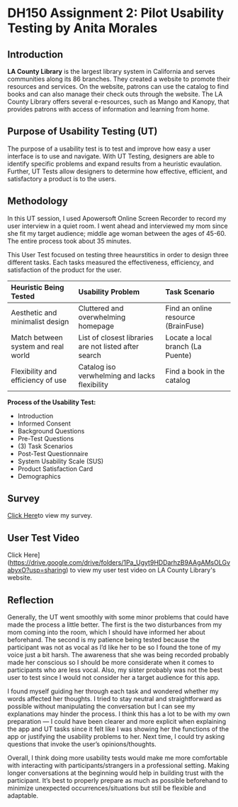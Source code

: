 # DH150 Assignment 2: Pilot Usability Testing by Anita Morales
## Introduction

**LA County Library** is the largest library system in California and serves communities along its 86 branches. They created a website to promote their resources and services. On the website, patrons can use the catalog to find books and can also manage their check outs through the website. The LA County Library offers several e-resources, such as Mango and Kanopy, that provides patrons with access of information and learning from home. 

## Purpose of Usability Testing (UT)
The purpose of a usability test is to test and improve how easy a user interface is to use and navigate. With UT Testing, designers are able to identify specific problems and expand results from a heuristic evaulation. Further, UT Tests allow designers to determine how effective, efficient, and satisfactory a product is to the users. 

## Methodology

In this UT session, I used Apowersoft Online Screen Recorder to record my user interview in a quiet room. I went ahead and interviewed my mom since she fit my target audience; middle age woman between the ages of 45-60. The entire process took about 35 minutes. 

This User Test focused on testing three heaurstitics in order to design three different tasks. Each tasks measured the effectiveness, efficiency, and satisfaction of the product for the user. 

Heuristic Being Tested | Usability Problem  | Task Scenario  |
:--- | :--- | :--- |
Aesthetic and minimalist design | Cluttered and overwhelming homepage | Find an online resource (BrainFuse)  | 
Match between system and real world   | List of closest libraries are not listed after search | Locate a local branch (La Puente) |
Flexibility and efficiency of use | Catalog iso verwhelming and lacks flexibility  | Find a book in the catalog |

**Process of the Usability Test:**
* Introduction
* Informed Consent
* Background Questions
* Pre-Test Questions
* (3) Task Scenarios 
* Post-Test Questionnaire
* System Usability Scale (SUS)
* Product Satisfaction Card
* Demographics

## Survey
[Click Here](https://forms.gle/JzhPP3wR5YSbULT49)to view my survey.

## User Test Video 

Click Here](https://drive.google.com/drive/folders/1Pa_Ugyt9HDDarhzB9AAgAMsOLGvabyxO?usp=sharing) to view my user test video on LA County Library's website.


## Reflection
Generally, the UT went smoothly with some minor problems that could have made the process a little better. The first is the two disturbances from my mom coming into the room, which I should have informed her about beforehand. The second is my patience being tested because the participant was not as vocal as I’d like her to be so I found the tone of my voice just a bit harsh. The awareness that she was being recorded probably made her conscious so I should be more considerate when it comes to participants who are less vocal. Also, my sister probably was not the best user to test since I would not consider her a target audience for this app. 

I found myself guiding her through each task and wondered whether my words affected her thoughts. I tried to stay neutral and straightforward as possible without manipulating the conversation but I can see my explanations may hinder the process. I think this has a lot to be with my own preparation — I could have been clearer and more explicit when explaining the app and UT tasks since it felt like I was showing her the functions of the app or justifying the usability problems to her. Next time, I could try asking questions that invoke the user’s opinions/thoughts.

Overall, I think doing more usability tests would make me more comfortable with interacting with participants/strangers in a professional setting. Making longer conversations at the beginning would help in building trust with the participant. It’s best to properly prepare as much as possible beforehand to minimize unexpected occurrences/situations but still be flexible and adaptable.
